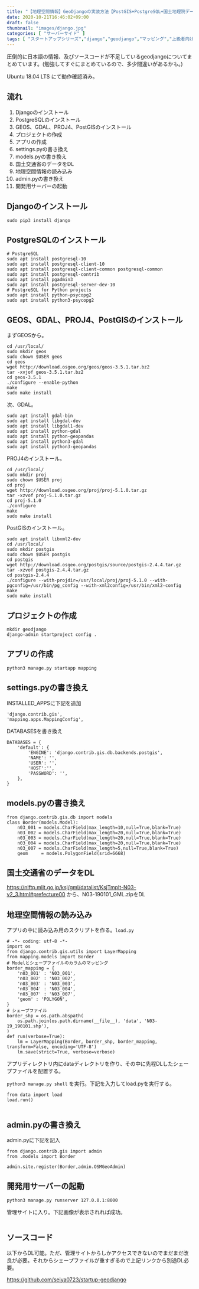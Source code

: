 ```yaml
---
title: "【地理空間情報】GeoDjangoの実装方法【PostGIS+PostgreSQL+国土地理院データ】"
date: 2020-10-21T16:46:02+09:00
draft: false
thumbnail: "images/django.jpg"
categories: [ "サーバーサイド" ]
tags: [ "スタートアップシリーズ","django","geodjango","マッピング","上級者向け" ]
---
```



圧倒的に日本語の情報、及びソースコードが不足しているgeodjangoについてまとめています。(勉強してすぐにまとめているので、多少間違いがあるかも。)

Ubuntu 18.04 LTS にて動作確認済み。


## 流れ

1. Djangoのインストール
1. PostgreSQLのインストール
1. GEOS、GDAL、PROJ4、PostGISのインストール
1. プロジェクトの作成
1. アプリの作成
1. settings.pyの書き換え
1. models.pyの書き換え
1. 国土交通省のデータをDL
1. 地理空間情報の読み込み
1. admin.pyの書き換え
1. 開発用サーバーの起動



## Djangoのインストール

    sudo pip3 install django

## PostgreSQLのインストール

    # PostgreSQL
    sudo apt install postgresql-10
    sudo apt install postgresql-client-10
    sudo apt install postgresql-client-common postgresql-common 
    sudo apt install postgresql-contrib
    sudo apt install pgadmin3
    sudo apt install postgresql-server-dev-10
    # PostgreSQL for Python projects
    sudo apt install python-psycopg2
    sudo apt install python3-psycopg2


## GEOS、GDAL、PROJ4、PostGISのインストール

まずGEOSから。

    cd /usr/local/ 
    sudo mkdir geos 
    sudo chown $USER geos 
    cd geos
    wget http://download.osgeo.org/geos/geos-3.5.1.tar.bz2
    tar -xvjof geos-3.5.1.tar.bz2
    cd geos-3.5.1
    ./configure --enable-python
    make
    sudo make install

次、GDAL。

    sudo apt install gdal-bin 
    sudo apt install libgdal-dev 
    sudo apt install libgdal1-dev
    sudo apt install python-gdal
    sudo apt install python-geopandas
    sudo apt install python3-gdal
    sudo apt install python3-geopandas

PROJ4のインストール。

    cd /usr/local/
    sudo mkdir proj
    sudo chown $USER proj
    cd proj
    wget http://download.osgeo.org/proj/proj-5.1.0.tar.gz
    tar -xzvof proj-5.1.0.tar.gz
    cd proj-5.1.0
    ./configure
    make
    sudo make install


PostGISのインストール。

    sudo apt install libxml2-dev
    cd /usr/local/
    sudo mkdir postgis
    sudo chown $USER postgis
    cd postgis
    wget http://download.osgeo.org/postgis/source/postgis-2.4.4.tar.gz
    tar -xzvof postgis-2.4.4.tar.gz
    cd postgis-2.4.4
    ./configure --with-projdir=/usr/local/proj/proj-5.1.0 --with-pgconfig=/usr/bin/pg_config --with-xml2config=/usr/bin/xml2-config
    make
    sudo make install


## プロジェクトの作成

    mkdir geodjango
    django-admin startproject config .


## アプリの作成

    python3 manage.py startapp mapping 

## settings.pyの書き換え

INSTALLED_APPSに下記を追加

    'django.contrib.gis',
    'mapping.apps.MappingConfig',

DATABASESを書き換え

    DATABASES = {
        'default': {
            'ENGINE': 'django.contrib.gis.db.backends.postgis',
            'NAME': '',
            'USER': '',
            'HOST':'',
            'PASSWORD': '',
        },
    }


## models.pyの書き換え

    from django.contrib.gis.db import models
    class Border(models.Model):
        n03_001 = models.CharField(max_length=10,null=True,blank=True)
        n03_002 = models.CharField(max_length=20,null=True,blank=True)
        n03_003 = models.CharField(max_length=20,null=True,blank=True)
        n03_004 = models.CharField(max_length=20,null=True,blank=True)
        n03_007 = models.CharField(max_length=5,null=True,blank=True)
        geom     = models.PolygonField(srid=6668)
    

## 国土交通省のデータをDL

https://nlftp.mlit.go.jp/ksj/gml/datalist/KsjTmplt-N03-v2_3.html#prefecture00 から、N03-190101_GML.zipをDL 

## 地理空間情報の読み込み

アプリの中に読み込み用のスクリプトを作る。`load.py`

    # -*- coding: utf-8 -*-
    import os
    from django.contrib.gis.utils import LayerMapping
    from mapping.models import Border
    # Modelとシェープファイルのカラムのマッピング
    border_mapping = { 
        'n03_001' : 'N03_001',
        'n03_002' : 'N03_002',
        'n03_003' : 'N03_003',
        'n03_004' : 'N03_004',
        'n03_007' : 'N03_007',
        'geom' : 'POLYGON',
    }
    # シェープファイル
    border_shp = os.path.abspath(
        os.path.join(os.path.dirname(__file__), 'data', 'N03-19_190101.shp'),
    )
    def run(verbose=True):
        lm = LayerMapping(Border, border_shp, border_mapping, transform=False, encoding='UTF-8')
        lm.save(strict=True, verbose=verbose)

アプリディレクトリ内にdataディレクトリを作り、その中に先程DLしたシェープファイルを配置する。


`python3 manage.py shell` を実行。下記を入力してload.pyを実行する。


    from data import load
    load.run()

<div class="img-center"><img src="/images/Screenshot from 2020-10-21 15-37-12.png" alt=""></div>
    
## admin.pyの書き換え

admin.pyに下記を記入

    from django.contrib.gis import admin
    from .models import Border
    
    admin.site.register(Border,admin.OSMGeoAdmin)


## 開発用サーバーの起動

    python3 manage.py runserver 127.0.0.1:8000


管理サイトに入り。下記画像が表示されれば成功。

<div class="img-center"><img src="/images/Screenshot from 2020-10-21 15-41-38.png" alt=""></div>


## ソースコード

以下からDL可能。ただ、管理サイトからしかアクセスできないのでまだまだ改良が必要。それからシェープファイルが重すぎるので上記リンクから別途DL必要。

https://github.com/seiya0723/startup-geodjango
